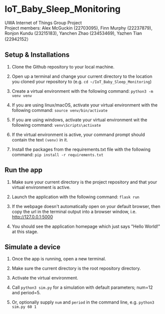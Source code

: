 # IoT_Baby_Sleep_Monitoring
UWA Internet of Things Group Project  
Project members: Alex McGuckin (22703095), Finn Murphy (22237879), Ronjon Kundu (23215183), Yanchen Zhao (23453469), Yazhen Tian (22942152）

## Setup & Installations

1. Clone the Github repository to your local machine.

2. Open up a terminal and change your current directory to the location you cloned your repository to (e.g. `cd ~/IoT_Baby_Sleep_Monitoring`)

3. Create a virtual environment with the following command: `python3 -m venv venv`

4. If you are using linux/macOS, activate your virtual environment with the following command: `source venv/bin/activate`

5. If you are using windows, activate your virtual environment wit the following command: `venv\Scripts\activate`

6. If the virtual environment is active, your command prompt should contain the text `(venv)` in it.

7. Install the packages from the requirements.txt file with the following command: `pip install -r requirements.txt`

## Run the app

1. Make sure your current directory is the project repository and that your virtual environment is active. 

2. Launch the application with the following command: `flask run`

3. If the webpage doesn't automatically open on your default browser, then copy the url in the terminal output into a browser window, i.e. http://127.0.0.1:5000

4. You should see the application homepage which just says "Hello World!" at this stage. 

## Simulate a device

1. Once the app is running, open a new terminal.

2. Make sure the current directory is the root repository directory.

3. Activate the virtual environment.

4. Call `python3 sim.py` for a simulation with default parameters; num=12 and period=5. 

5. Or, optionally supply `num` and `period` in the command line, e.g. `python3 sim.py 60 1`
